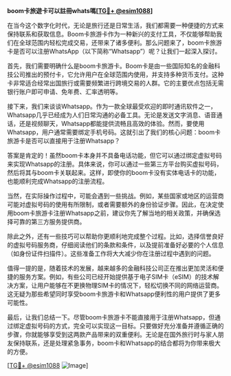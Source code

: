 **boom卡旅遊卡可以註冊whats嗎[[TG💪+ @esim1088](https://t.me/s/esim1088)]**

在当今这个数字化时代，无论是旅行还是日常生活，我们都需要一种便捷的方式来保持联系和获取信息。Boom卡旅游卡作为一种新兴的支付工具，不仅能够帮助我们在全球范围内轻松完成交易，还带来了诸多便利。那么问题来了，boom卡旅游卡是否可以注册WhatsApp（以下简称“Whatsapp”）呢？让我们一起深入探讨。

首先，我们需要明确什么是boom卡旅游卡。Boom卡是由一些国际知名的金融科技公司推出的预付卡，它允许用户在全球范围内使用，并支持多种货币支付。这种卡非常适合经常出国旅行或需要频繁进行跨境交易的人群。它的主要优点包括无需银行账户即可申请、免年费、汇率透明等。

接下来，我们来谈谈Whatsapp。作为一款全球最受欢迎的即时通讯软件之一，Whatsapp几乎已经成为人们日常沟通的必备工具。无论是发送文字消息、语音通话，还是视频聊天，Whatsapp都能提供流畅且高效的体验。然而，要使用Whatsapp，用户通常需要绑定手机号码。这就引出了我们的核心问题：boom卡旅游卡是否可以直接用于注册Whatsapp？

答案是肯定的！虽然boom卡本身并不具备电话功能，但它可以通过绑定虚拟号码来实现Whatsapp的注册。具体来说，你可以通过一些第三方平台购买虚拟号码，然后将其与boom卡关联起来。这样，即使你的boom卡没有实体电话卡的功能，也能顺利完成Whatsapp的注册流程。

当然，在实际操作过程中，可能会遇到一些挑战。例如，某些国家或地区的运营商可能对虚拟号码的使用有所限制，或者需要额外的身份验证步骤。因此，在决定使用boom卡旅游卡注册Whatsapp之前，建议你先了解当地的相关政策，并确保选择可靠的第三方服务提供商。

除此之外，还有一些技巧可以帮助你更顺利地完成整个过程。比如，选择信誉良好的虚拟号码服务商，仔细阅读他们的条款和条件，以及提前准备好必要的个人信息（如身份证件扫描件）。这些准备工作将大大减少你在注册过程中遇到的问题。

值得一提的是，随着技术的发展，越来越多的金融科技公司正在推出更加灵活和便捷的服务方案。例如，有些公司已经开始提供基于电子SIM卡（eSIM）的技术解决方案，让用户能够在不更换物理SIM卡的情况下，轻松切换不同的网络运营商。这无疑为那些希望同时享受boom卡旅游卡和Whatsapp便利性的用户提供了更多可能性。

最后，让我们总结一下。尽管boom卡旅游卡不能直接用于注册Whatsapp，但通过绑定虚拟号码的方式，完全可以实现这一目标。只要做好充分准备并遵循正确的步骤，你就能够享受到这两款产品带来的双重便利。无论是在国外旅行时与家人朋友保持联系，还是处理紧急事务，boom卡和Whatsapp的结合都将为你带来极大的方便。

[[TG💪+ @esim1088](https://t.me/s/esim1088) ![Image](https://i.postimg.cc/4NQfJmqS/Snipaste-2025-05-13-00-14-12.png)]